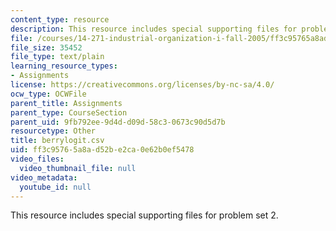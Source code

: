 ```yaml
---
content_type: resource
description: This resource includes special supporting files for problem set 2.
file: /courses/14-271-industrial-organization-i-fall-2005/ff3c95765a8ad52be2ca0e62b0ef5478_berrylogit.csv
file_size: 35452
file_type: text/plain
learning_resource_types:
- Assignments
license: https://creativecommons.org/licenses/by-nc-sa/4.0/
ocw_type: OCWFile
parent_title: Assignments
parent_type: CourseSection
parent_uid: 9fb792ee-9d4d-d09d-58c3-0673c90d5d7b
resourcetype: Other
title: berrylogit.csv
uid: ff3c9576-5a8a-d52b-e2ca-0e62b0ef5478
video_files:
  video_thumbnail_file: null
video_metadata:
  youtube_id: null
---
```

This resource includes special supporting files for problem set 2.